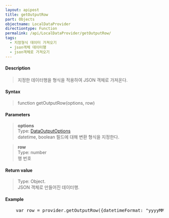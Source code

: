```yaml
---
layout: apipost
title: getOutputRow
part: Objects
objectname: LocalDataProvider
directiontype: Function
permalink: /api/LocalDataProvider/getOutputRow/
tags: 
  - 지정형식 데이터 가져오기
  - json객체 데이터행
  - json객체로 가져오기
---
```



#### Description

> 지정한 데이터행을 형식을 적용하여 JSON 객체로 가져온다.

#### Syntax

> function getOutputRow(options, row)

#### Parameters

> **options**  
> Type: [DataOutputOptions](/api/types/DataOuptputOptions/)  
> datetime, boolean 필드에 대해 변환 형식을 지정한다.  

> **row**  
> Type: number  
> 행 번호

#### Return value

> Type: Object.  
> JSON 객체로 만들어진 데이터행.  

#### Example

<pre class="prettyprint">
    var row = provider.getOutputRow({datetimeFormat: "yyyyMMdd"}, 10);
</pre>


